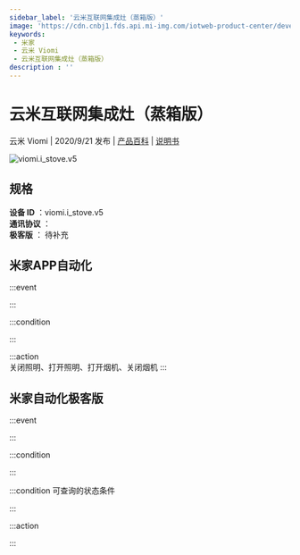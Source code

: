 ```yaml
---
sidebar_label: '云米互联网集成灶（蒸箱版）'
image: 'https://cdn.cnbj1.fds.api.mi-img.com/iotweb-product-center/developer_1594792607967KF0ufBj9.png?GalaxyAccessKeyId=AKVGLQWBOVIRQ3XLEW&Expires=9223372036854775807&Signature=3FW9q0QCxXGzM6NzqcuvuN2RMKo='
keywords: 
 - 米家
 - 云米 Viomi
 - 云米互联网集成灶（蒸箱版）
description : ''
---
```

# 云米互联网集成灶（蒸箱版）

云米 Viomi | 2020/9/21 发布 | [产品百科](https://home.mi.com/webapp/content/baike/product/index.html?model=viomi.i_stove.v5/) | [说明书](https://home.mi.com/views/introduction.html?model=viomi.i_stove.v5&region=cn)

![viomi.i_stove.v5](https://cdn.cnbj1.fds.api.mi-img.com/iotweb-product-center/developer_1594792607967KF0ufBj9.png?GalaxyAccessKeyId=AKVGLQWBOVIRQ3XLEW&Expires=9223372036854775807&Signature=3FW9q0QCxXGzM6NzqcuvuN2RMKo=)

## 规格  
> 
**设备 ID** ：viomi.i_stove.v5  
**通讯协议** ：  
**极客版**  ： 待补充 


## 米家APP自动化  

:::event  

:::

:::condition  

:::

:::action   
关闭照明、打开照明、打开烟机、关闭烟机
:::

## 米家自动化极客版  

:::event  

:::

:::condition  

:::

:::condition 可查询的状态条件  

:::

:::action  

:::

        
